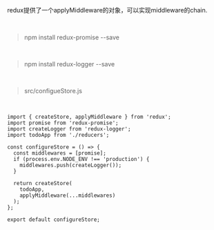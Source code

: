 redux提供了一个applyMiddleware的对象，可以实现middleware的chain.

<br>

> npm install redux-promise --save

<br>

> npm install redux-logger --save

<br>

> src/configueStore.js

<br>

	import { createStore, applyMiddleware } from 'redux';
	import promise from 'redux-promise';
	import createLogger from 'redux-logger';
	import todoApp from './reducers';
	
	const configureStore = () => {
	  const middlewares = [promise];
	  if (process.env.NODE_ENV !== 'production') {
	    middlewares.push(createLogger());
	  }
	
	  return createStore(
	    todoApp,
	    applyMiddleware(...middlewares)
	  );
	};
	
	export default configureStore;

<br>

